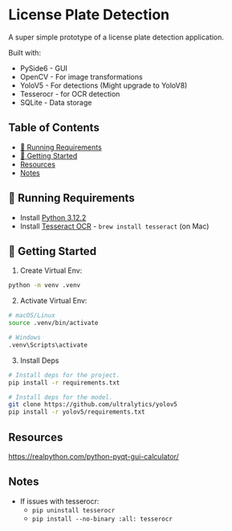 <h1>License Plate Detection</h1>

A super simple prototype of a license plate detection application.

Built with:

- PySide6 - GUI
- OpenCV - For image transformations
- YoloV5 - For detections (Might upgrade to YoloV8)
- Tesserocr - for OCR detection
- SQLite - Data storage

<h2>Table of Contents</h2>

- [📝 Running Requirements](#%F0%9F%93%9D-running-requirements)
- [🏁 Getting Started](#%F0%9F%8F%81-getting-started)
- [Resources](#resources)
- [Notes](#notes)

## 📝 Running Requirements

- Install [Python 3.12.2](https://www.python.org/downloads/)
- Install [Tesseract OCR](https://tesseract-ocr.github.io/tessdoc/Installation.html) - `brew install tesseract` (on Mac)

## 🏁 Getting Started

1. Create Virtual Env:

```sh
python -m venv .venv
```

2. Activate Virtual Env:

```sh
# macOS/Linux
source .venv/bin/activate

# Windows
.venv\Scripts\activate
```

3. Install Deps

```sh
# Install deps for the project.
pip install -r requirements.txt

# Install deps for the model.
git clone https://github.com/ultralytics/yolov5
pip install -r yolov5/requirements.txt
```

## Resources

https://realpython.com/python-pyqt-gui-calculator/

## Notes

- If issues with tesserocr:
  - `pip uninstall tesserocr`
  - `pip install --no-binary :all: tesserocr`
